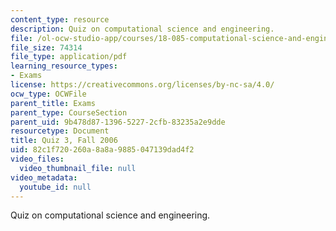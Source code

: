 ```yaml
---
content_type: resource
description: Quiz on computational science and engineering.
file: /ol-ocw-studio-app/courses/18-085-computational-science-and-engineering-i-fall-2008/82c1f720260a8a8a9885047139dad4f2_quiz3_18085_f06.pdf
file_size: 74314
file_type: application/pdf
learning_resource_types:
- Exams
license: https://creativecommons.org/licenses/by-nc-sa/4.0/
ocw_type: OCWFile
parent_title: Exams
parent_type: CourseSection
parent_uid: 9b478d87-1396-5227-2cfb-83235a2e9dde
resourcetype: Document
title: Quiz 3, Fall 2006
uid: 82c1f720-260a-8a8a-9885-047139dad4f2
video_files:
  video_thumbnail_file: null
video_metadata:
  youtube_id: null
---
```

Quiz on computational science and engineering.